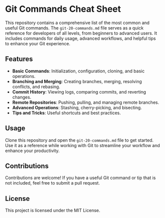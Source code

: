 # Git Commands Cheat Sheet

This repository contains a comprehensive list of the most common and useful Git commands. The `git-20-commands.md` file serves as a quick reference for developers of all levels, from beginners to advanced users. It includes commands for daily usage, advanced workflows, and helpful tips to enhance your Git experience.

## Features

- **Basic Commands**: Initialization, configuration, cloning, and basic operations.
- **Branching and Merging**: Creating branches, merging, resolving conflicts, and rebasing.
- **Commit History**: Viewing logs, comparing commits, and reverting changes.
- **Remote Repositories**: Pushing, pulling, and managing remote branches.
- **Advanced Operations**: Stashing, cherry-picking, and bisecting.
- **Tips and Tricks**: Useful shortcuts and best practices.

## Usage

Clone this repository and open the `git-20-commands.md` file to get started. Use it as a reference while working with Git to streamline your workflow and enhance your productivity.

## Contributions

Contributions are welcome! If you have a useful Git command or tip that is not included, feel free to submit a pull request.

## License

This project is licensed under the MIT License.
